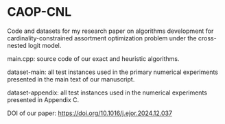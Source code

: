 # CAOP-CNL
Code and datasets for my research paper on algorithms development for cardinality-constrained assortment optimization problem under the cross-nested logit model.

main.cpp: source code of our exact and heuristic algorithms.

dataset-main: all test instances used in the primary numerical experiments presented in the main text of our manuscript.

dataset-appendix: all test instances used in the numerical experiments presented in Appendix C.

DOI of our paper: https://doi.org/10.1016/j.ejor.2024.12.037
